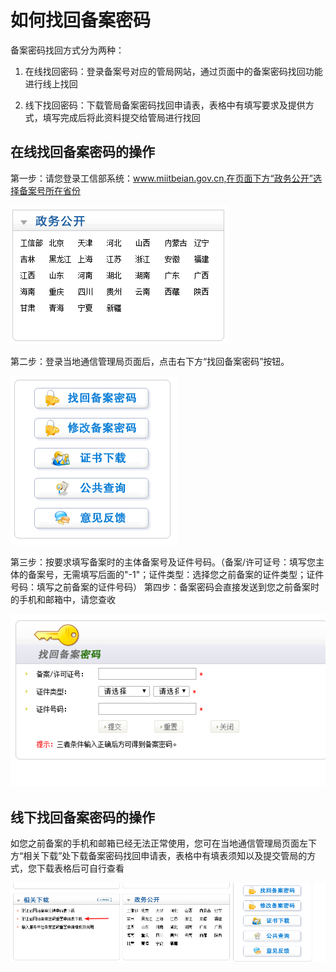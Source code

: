 # 如何找回备案密码

备案密码找回方式分为两种：

1. 在线找回密码：登录备案号对应的管局网站，通过页面中的备案密码找回功能进行线上找回

2. 线下找回密码：下载管局备案密码找回申请表，表格中有填写要求及提供方式，填写完成后将此资料提交给管局进行找回

## 在线找回备案密码的操作

第一步：请您登录工信部系统：www.miitbeian.gov.cn,在页面下方“政务公开”选择备案号所在省份

![](../image/找回密码-找回密码.png)

第二步：登录当地通信管理局页面后，点击右下方“找回备案密码”按钮。 

![](../image/找回密码-找回备案密码.png)

第三步：按要求填写备案时的主体备案号及证件号码。（备案/许可证号：填写您主体的备案号，无需填写后面的"-1"；证件类型：选择您之前备案的证件类型；证件号码：填写之前备案的证件号码） 第四步：备案密码会直接发送到您之前备案时的手机和邮箱中，请您查收 

![](../image/找回密码-填写号码.png)

## 线下找回备案密码的操作

如您之前备案的手机和邮箱已经无法正常使用，您可在当地通信管理局页面左下方“相关下载”处下载备案密码找回申请表，表格中有填表须知以及提交管局的方式，您下载表格后可自行查看 

![](../image/找回密码-工信部.png)
